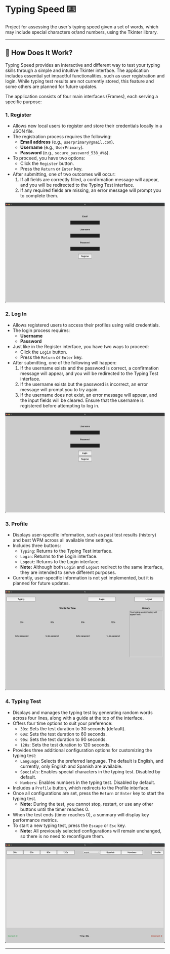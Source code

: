 # Typing Speed ⌨️

Project for assessing the user's typing speed given a set of words, which may include special characters or/and numbers, using the Tkinter library.

---

## 📘 How Does It Work?

Typing Speed provides an interactive and different way to test your typing skills through a simple and intuitive Tkinter interface. The application 
includes essential yet impactful functionalities, such as user registration and login. While typing test results are not currently stored, 
this feature and some others are planned for future updates.

The application consists of four main interfaces (Frames), each serving a specific purpose:

### 1. Register  
- Allows new local users to register and store their credentials locally in a JSON file.  
- The registration process requires the following:  
  - **Email address** (e.g., `userprimary@gmail.com`).  
  - **Username** (e.g., `UserPrimary`).  
  - **Password** (e.g., `secure_password_538_#%$`).  
- To proceed, you have two options:  
  - Click the `Register` button.  
  - Press the `Return` or `Enter` key.  
- After submitting, one of two outcomes will occur:  
  1. If all fields are correctly filled, a confirmation message will appear, and you will be redirected to the Typing Test interface.  
  2. If any required fields are missing, an error message will prompt you to complete them.  

![Register Interface](interface_images/register_ui.png)

### 2. Log In  
- Allows registered users to access their profiles using valid credentials.  
- The login process requires:  
  - **Username**  
  - **Password**  
- Just like in the Register interface, you have two ways to proceed:  
  - Click the `Login` button.  
  - Press the `Return` or `Enter` key.  
- After submitting, one of the following will happen:  
  1. If the username exists and the password is correct, a confirmation message will appear, and you will be redirected to the Typing Test interface.  
  2. If the username exists but the password is incorrect, an error message will prompt you to try again.  
  3. If the username does not exist, an error message will appear, and the input fields will be cleared. Ensure that the username is registered before attempting to log in.  

![Register Interface](interface_images/login_ui.png)

### 3. Profile  
- Displays user-specific information, such as past test results (history) and best WPM across all available time settings.  
- Includes three buttons:  
  - `Typing`: Returns to the Typing Test interface.  
  - `Login`: Returns to the Login interface.  
  - `Logout`: Returns to the Login interface.  
  - **Note:** Although both `Login` and `Logout` redirect to the same interface, they are intended to serve different purposes.  
- Currently, user-specific information is not yet implemented, but it is planned for future updates.
 
![Register Interface](interface_images/profile_ui.png)

### 4. Typing Test  
- Displays and manages the typing test by generating random words across four lines, along with a guide at the top of the interface.  
- Offers four time options to suit your preference:  
  - `30s`: Sets the test duration to 30 seconds (default).  
  - `60s`: Sets the test duration to 60 seconds.  
  - `90s`: Sets the test duration to 90 seconds.  
  - `120s`: Sets the test duration to 120 seconds.  
- Provides three additional configuration options for customizing the typing test:  
  - `Language`: Selects the preferred language. The default is English, and currently, only English and Spanish are available.  
  - `Specials`: Enables special characters in the typing test. Disabled by default.  
  - `Numbers`: Enables numbers in the typing test. Disabled by default.  
- Includes a `Profile` button, which redirects to the Profile interface.  
- Once all configurations are set, press the `Return` or `Enter` key to start the typing test.  
  - **Note:** During the test, you cannot stop, restart, or use any other buttons until the timer reaches 0.  
- When the test ends (timer reaches 0), a summary will display key performance metrics.  
- To start a new typing test, press the `Escape` or `Esc` key.  
  - **Note:** All previously selected configurations will remain unchanged, so there is no need to reconfigure them.

![Register Interface](interface_images/typing_test_ui.png)

---
